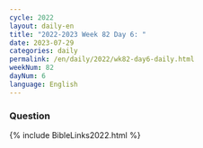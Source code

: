 ```yaml
---
cycle: 2022
layout: daily-en
title: "2022-2023 Week 82 Day 6: "
date: 2023-07-29
categories: daily
permalink: /en/daily/2022/wk82-day6-daily.html
weekNum: 82
dayNum: 6
language: English
---
```


### Question     

{% include BibleLinks2022.html %} 

